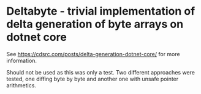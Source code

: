 # Deltabyte - trivial implementation of delta generation of byte arrays on dotnet core

See https://cdsrc.com/posts/delta-generation-dotnet-core/ for more information.

Should not be used as this was only a test. Two different approaches were tested, one diffing byte by byte and another one with unsafe pointer arithmetics.

